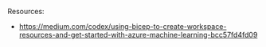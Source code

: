 Resources:
- https://medium.com/codex/using-bicep-to-create-workspace-resources-and-get-started-with-azure-machine-learning-bcc57fd4fd09

